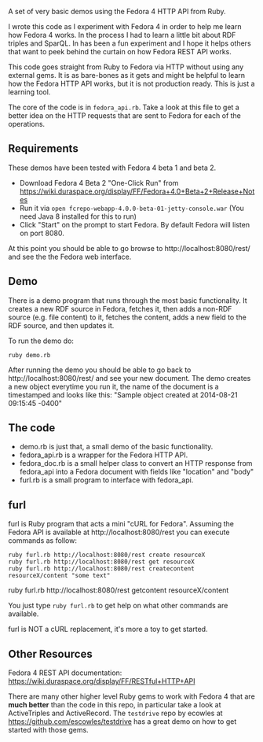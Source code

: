A set of very basic demos using the Fedora 4 HTTP API from Ruby.

I wrote this code as I experiment with Fedora 4 in order to help me learn how Fedora 4 works. In the process I had to learn a little bit about RDF triples and SparQL. In has been a fun experiment and I hope it helps others that want to peek behind the curtain on how Fedora REST API works.

This code goes straight from Ruby to Fedora via HTTP without using any external gems. It is as bare-bones as it gets and might be helpful to learn how the Fedora HTTP API works, but it is not production ready. This is just a learning tool. 

The core of the code is in `fedora_api.rb`. Take a look at this file to get a better idea on the HTTP requests that are sent to Fedora for each of the operations. 


Requirements
------------
These demos have been tested with Fedora 4 beta 1 and beta 2. 

* Download Fedora 4 Beta 2 "One-Click Run" from https://wiki.duraspace.org/display/FF/Fedora+4.0+Beta+2+Release+Notes
* Run it via `open fcrepo-webapp-4.0.0-beta-01-jetty-console.war` (You need Java 8 installed for this to run)
* Click "Start" on the prompt to start Fedora. By default Fedora will listen on port 8080. 

At this point you should be able to go browse to http://localhost:8080/rest/ and see the the Fedora web interface.


Demo  
----
There is a demo program that runs through the most basic functionality. It creates a new RDF source in Fedora, fetches it, then adds a non-RDF source (e.g. file content) to it, fetches the content, adds a new field to the RDF source, and then updates it.

To run the demo do:

	ruby demo.rb

After running the demo you should be able to go back to http://localhost:8080/rest/ and see your new document. The demo creates a new object everytime you run it, the name of the document is a timestamped and looks like this: "Sample object created at 2014-08-21 09:15:45 -0400"


The code
--------
* demo.rb is just that, a small demo of the basic functionality.
* fedora_api.rb is a wrapper for the Fedora HTTP API.
* fedora_doc.rb is a small helper class to convert an HTTP response from fedora_api into a Fedora document with fields like "location" and "body"
* furl.rb is a small program to interface with fedora_api. 


furl
----
furl is Ruby program that acts a mini "cURL for Fedora". Assuming the Fedora API is available at http://localhost:8080/rest you can execute commands as follow: 

	ruby furl.rb http://localhost:8080/rest create resourceX
	ruby furl.rb http://localhost:8080/rest get resourceX
	ruby furl.rb http://localhost:8080/rest createcontent resourceX/content "some text"
  ruby furl.rb http://localhost:8080/rest getcontent resourceX/content


You just type `ruby furl.rb` to get help on what other commands are available.

furl is NOT a cURL replacement, it's more a toy to get started. 


Other Resources
---------------
Fedora 4 REST API documentation: https://wiki.duraspace.org/display/FF/RESTful+HTTP+API

There are many other higher level Ruby gems to work with Fedora 4 that are **much better** than the code in this repo, in particular take a look at ActiveTriples and ActiveRecord. The `testdrive` repo by ecowles at  https://github.com/escowles/testdrive has a great demo on how to get started with those gems.

